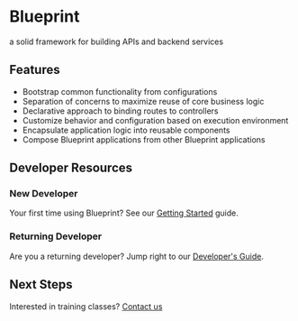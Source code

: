 Blueprint
=========================

a solid framework for building APIs and backend services

Features
--------

* Bootstrap common functionality from configurations
* Separation of concerns to maximize reuse of core business logic
* Declarative approach to binding routes to controllers
* Customize behavior and configuration based on execution environment
* Encapsulate application logic into reusable components
* Compose Blueprint applications from other Blueprint applications

Developer Resources
----------------------

### New Developer

Your first time using Blueprint? See our 
[Getting Started](https://blueprint.onehilltech.com/quick-start/getting-started) guide.

### Returning Developer

Are you a returning developer? Jump right to our 
[Developer's Guide](https://blueprint.onehilltech.com/developer-guide).

Next Steps
-----------------
    
Interested in training classes? [Contact us](mailto:james@onehilltech.com)
